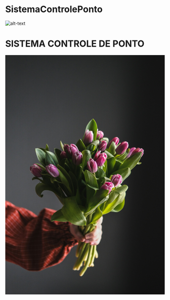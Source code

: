 # SistemaControlePonto

![alt-text](https://unsplash.com/pt-br/fotografias/silhueta-de-palmeiras-contra-um-ceu-roxo-_v4sEadZMJk)

# SISTEMA CONTROLE DE PONTO
![PALMEIRAS](https://github.com/profvolney/SistemaControlePonto/blob/main/daria-VtM6-YbXZwY-unsplash.jpg)
